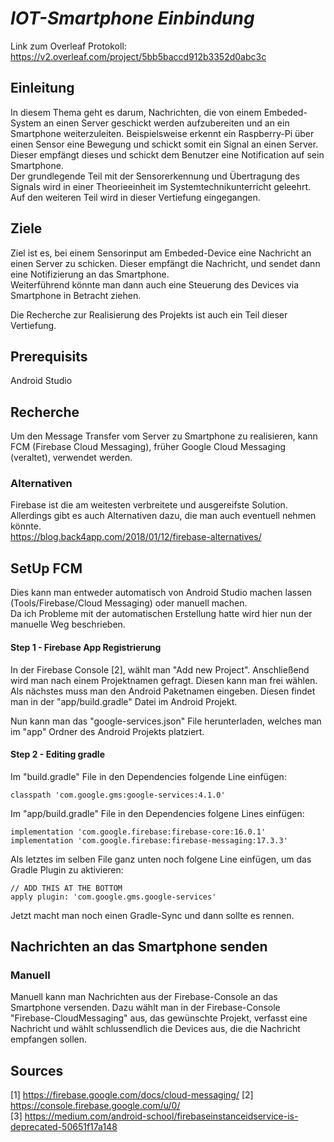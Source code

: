 # _IOT-Smartphone Einbindung_
Link zum Overleaf Protokoll:  
https://v2.overleaf.com/project/5bb5baccd912b3352d0abc3c  

## Einleitung
In diesem Thema geht es darum, Nachrichten, die von einem Embeded-System an einen Server geschickt werden aufzubereiten und an ein Smartphone weiterzuleiten. Beispielsweise erkennt ein Raspberry-Pi über einen Sensor eine Bewegung und schickt somit ein Signal an einen Server. Dieser empfängt dieses und schickt dem Benutzer eine Notification auf sein Smartphone.  
Der grundlegende Teil mit der Sensorerkennung und Übertragung des Signals wird in einer Theorieeinheit im Systemtechnikunterricht geleehrt. Auf den weiteren Teil wird in dieser Vertiefung eingegangen.

## Ziele
Ziel ist es, bei einem Sensorinput am Embeded-Device eine Nachricht an einen Server zu schicken. Dieser empfängt die Nachricht, und sendet dann eine Notifizierung an das Smartphone.  
Weiterführend könnte man dann auch eine Steuerung des Devices via Smartphone in Betracht ziehen.  

Die Recherche zur Realisierung des Projekts ist auch ein Teil dieser Vertiefung.

## Prerequisits

Android Studio

## Recherche
Um den Message Transfer vom Server zu Smartphone zu realisieren, kann FCM (Firebase Cloud Messaging), früher Google Cloud Messaging (veraltet), verwendet werden.

### Alternativen
Firebase ist die am weitesten verbreitete und ausgereifste Solution. Allerdings gibt es auch Alternativen dazu, die man auch eventuell nehmen könnte.  
https://blog.back4app.com/2018/01/12/firebase-alternatives/  

## SetUp FCM
Dies kann man entweder automatisch von Android Studio machen lassen (Tools/Firebase/Cloud Messaging) oder manuell machen.  
Da ich Probleme mit der automatischen Erstellung hatte wird hier nun der manuelle Weg beschrieben.  

#### Step 1 - Firebase App Registrierung
In der Firebase Console [2], wählt man "Add new Project". Anschließend wird man nach einem Projektnamen gefragt. Diesen kann man frei wählen.  
Als nächstes muss man den Android Paketnamen eingeben. Diesen findet man in der "app/build.gradle" Datei im Android Projekt.  

Nun kann man das "google-services.json" File herunterladen, welches man im "app" Ordner des Android Projekts platziert.

#### Step 2 - Editing gradle
Im "build.gradle" File in den Dependencies folgende Line einfügen:

    classpath 'com.google.gms:google-services:4.1.0'
Im "app/build.gradle" File in den Dependencies folgene Lines einfügen:

    implementation 'com.google.firebase:firebase-core:16.0.1'
    implementation 'com.google.firebase:firebase-messaging:17.3.3'
Als letztes im selben File ganz unten noch folgene Line einfügen, um das Gradle Plugin zu aktivieren:

    // ADD THIS AT THE BOTTOM
    apply plugin: 'com.google.gms.google-services'
Jetzt macht man noch einen Gradle-Sync und dann sollte es rennen.

## Nachrichten an das Smartphone senden
### Manuell
Manuell kann man Nachrichten aus der Firebase-Console an das Smartphone versenden. Dazu wählt man in der Firebase-Console "Firebase-CloudMessaging" aus, das gewünschte Projekt, verfasst eine Nachricht und wählt schlussendlich die Devices aus, die die Nachricht empfangen sollen.

## Sources
[1] https://firebase.google.com/docs/cloud-messaging/
[2] https://console.firebase.google.com/u/0/  
[3] https://medium.com/android-school/firebaseinstanceidservice-is-deprecated-50651f17a148  
